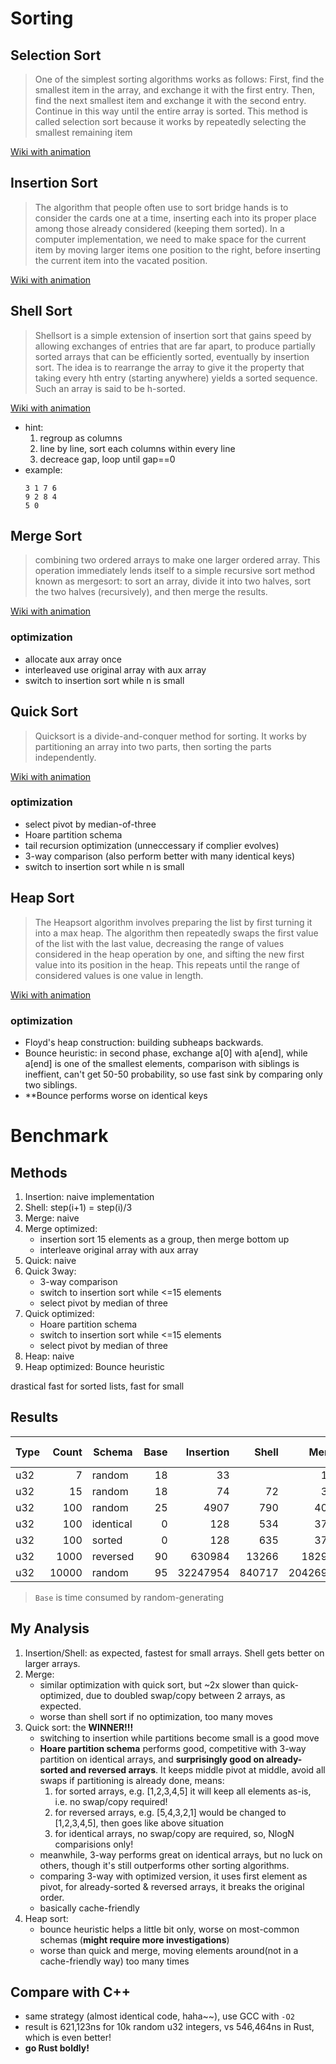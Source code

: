 # Sorting


## Selection Sort
> One of the simplest sorting algorithms works as follows: First, find the smallest item in the array, and exchange it with the first entry. Then, find the next smallest item and exchange it with the second entry. Continue in this way until the entire array is sorted. This method is called selection sort because it works by repeatedly selecting the smallest remaining item

[Wiki with animation](https://en.wikipedia.org/wiki/Selection_sort)

## Insertion Sort
> The algorithm that people often use to sort bridge hands is to consider the cards one at a time, inserting each into its proper place among those already considered (keeping them sorted). In a computer implementation, we need to make space for the current item by moving larger items one position to the right, before inserting the current item into the vacated position.

[Wiki with animation](https://en.wikipedia.org/wiki/Insertion_sort)

## Shell Sort
> Shellsort is a simple extension of insertion sort that gains speed by allowing exchanges of entries that are far apart, to produce partially sorted arrays that can be efficiently sorted, eventually by insertion sort. The idea is to rearrange the array to give it the property that taking every hth entry (starting anywhere) yields a sorted sequence. Such an array is said to be h-sorted.

[Wiki with animation](https://en.wikipedia.org/wiki/Shellsort)

- hint:
    1. regroup as columns
    2. line by line, sort each columns within every line
    3. decreace gap, loop until gap==0
- example:
    ```
    3 1 7 6
    9 2 8 4
    5 0
    ```

## Merge Sort
> combining two ordered arrays to make one larger ordered array. This operation immediately lends itself to a simple recursive sort method known as mergesort: to sort an array, divide it into two halves, sort the two halves (recursively), and then merge the results.

[Wiki with animation](https://en.wikipedia.org/wiki/Mergesort)

### optimization
- allocate aux array once
- interleaved use original array with aux array
- switch to insertion sort while n is small

## Quick Sort
> Quicksort is a divide-and-conquer method for sorting. It works by partitioning an array into two parts, then sorting the parts independently.

[Wiki with animation](https://en.wikipedia.org/wiki/Quicksort)

### optimization
- select pivot by median-of-three
- Hoare partition schema
- tail recursion optimization (unneccessary if complier evolves)
- 3-way comparison (also perform better with many identical keys)
- switch to insertion sort while n is small

## Heap Sort
> The Heapsort algorithm involves preparing the list by first turning it into a max heap. The algorithm then repeatedly swaps the first value of the list with the last value, decreasing the range of values considered in the heap operation by one, and sifting the new first value into its position in the heap. This repeats until the range of considered values is one value in length.

[Wiki with animation](https://en.wikipedia.org/wiki/Heapsort)

### optimization
- Floyd's heap construction: building subheaps backwards.
- Bounce heuristic: in second phase, exchange a[0] with a[end], while a[end] is one of the smallest elements, comparison with siblings is ineffient, can't get 50-50 probability, so use fast sink by comparing only two siblings.
- **Bounce performs worse on identical keys

# Benchmark

## Methods
1. Insertion: naive implementation
2. Shell: step(i+1) = step(i)/3
3. Merge: naive
4. Merge optimized:
    - insertion sort 15 elements as a group, then merge bottom up
    - interleave original array with aux array
5. Quick: naive
6. Quick 3way:
    - 3-way comparison
    - switch to insertion sort while <=15 elements
    - select pivot by median of three
7. Quick optimized:
    - Hoare partition schema
    - switch to insertion sort while <=15 elements
    - select pivot by median of three
8. Heap: naive
9. Heap optimized: Bounce heuristic

drastical fast for sorted lists, fast for small

## Results

| **Type** | **Count** | **Schema** | Base | Insertion | Shell | Merge | Merge Opt | Quick | Quick 3way |Quick Optimized| Heap | Heap Optimized |
|---|---:|---|---:|----:|---:|---:|---:|---:|---:|---:|---:|---:|
| u32 | 7 | random | 18 | 33 | |161 |65 | 41 | 37 | 37 | 45 | 48 |
| u32 | 15 | random | 18 | 74 |72| 346|135 | 75 | 80 | 77 | 105 | 111 |
| u32 | 100 | random | 25 | 4907|790| 4039|1292 | 658 | 879 |626 | 1181 | 1081 |
| u32 | 100 | identical | 0 | 128 |534| 3781|860 | 631 | 129 | 387 | 346 | 1094 |
| u32 | 100 | sorted | 0 | 128 |635| 3763|883| 3380 | 1340 | 219 | 1361 | 1215 |
| u32 | 1000 | reversed | 90 | 630984 |13266|182921|26542 | 270252 | 31359 | 5085 | 44467 | 45845 |
| u32 | 10000 | random | 95 | 32247954 |840717|20426974|714673 | 551410 | 624298 | 546464 | 777537 | 799576 |

> `Base` is time consumed by random-generating

## My Analysis
1. Insertion/Shell: as expected, fastest for small arrays. Shell gets better on larger arrays.
2. Merge:
    - similar optimization with quick sort, but ~2x slower than quick-optimized, due to doubled swap/copy between 2 arrays, as expected.
    - worse than shell sort if no optimization, too many moves
3. Quick sort: the **WINNER!!!**
    - switching to insertion while partitions become small is a good move
    - **Hoare partition schema** performs good, competitive with 3-way partition on identical arrays, and **surprisingly good on already-sorted and reversed arrays**. It keeps middle pivot at middle, avoid all swaps if partitioning is already done, means:
      1. for sorted arrays, e.g. [1,2,3,4,5] it will keep all elements as-is, i.e. no swap/copy required!
      2. for reversed arrays, e.g. [5,4,3,2,1] would be changed to [1,2,3,4,5], then goes like above situation
      3. for identical arrays, no swap/copy are required, so, NlogN comparisions only!
    - meanwhile, 3-way performs great on identical arrays, but no luck on others, though it's still outperforms other sorting algorithms.
    - comparing 3-way with optimized version, it uses first element as pivot, for already-sorted & reversed arrays, it breaks the original order.
    - basically cache-friendly
4. Heap sort:
    - bounce heuristic helps a little bit only, worse on most-common schemas (**might require more investigations**)
    - worse than quick and merge, moving elements around(not in a cache-friendly way) too many times

## Compare with C++
- same strategy (almost identical code, haha~~), use GCC with `-O2`
- result is 621,123ns for 10k random u32 integers, vs 546,464ns in Rust, which is even better!
- **go Rust boldly!**

